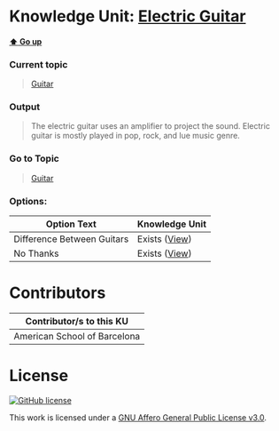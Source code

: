 # Knowledge Unit: [Electric Guitar](../../knowledge_units/guitar/electric-guitar.md)

#### [:arrow_up: Go up](../../topics/guitar.md)
### Current topic
> [Guitar](../../topics/guitar.md)
### Output
> The electric guitar uses an amplifier to project the sound. Electric guitar is mostly played in pop, rock, and lue music genre.
### Go to Topic
> [Guitar](../../topics/guitar.md)

### Options: 

| Option Text | Knowledge Unit |
| - | - |  
| Difference Between Guitars  |  Exists ([View](../../knowledge_units/guitar/difference-between-guitars.md))  |  
| No Thanks  |  Exists ([View](../../knowledge_units/guitar/no-thanks.md))  | 

# Contributors

| Contributor/s to this KU |
| - | 
| American School of Barcelona |

# License
[![GitHub license](https://img.shields.io/github/license/inbrainz/cerebro)](https://github.com/inbrainz/cerebro/blob/master/LICENSE)

This work is licensed under a [GNU Affero General Public License v3.0](https://www.gnu.org/licenses/agpl-3.0.txt).